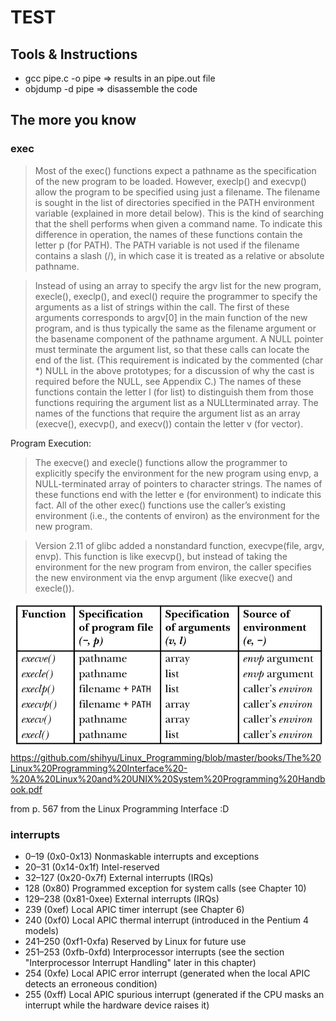 # TEST

## Tools & Instructions

- gcc pipe.c -o pipe => results in an pipe.out file
- objdump -d pipe => disassemble the code


## The more you know

### exec 

> Most of the exec() functions expect a pathname as the specification of the new program to be loaded. However, execlp() and execvp() allow the program to be specified using just a filename. The filename is sought in the list of directories specified in the PATH environment variable (explained in more detail below). This is the kind of searching that the shell performs when given a command name. To indicate this difference in operation, the names of these functions contain the letter p (for PATH). The PATH variable is not used if the filename contains a slash (/), in which case it is treated as a relative or absolute pathname.

> Instead of using an array to specify the argv list for the new program, execle(), execlp(), and execl() require the programmer to specify the arguments as a list of strings within the call. The first of these arguments corresponds to argv[0] in the main function of the new program, and is thus typically the same as the filename argument or the basename component of the pathname argument. A NULL pointer must terminate the argument list, so that these calls can locate the end of the list. (This requirement is indicated by the commented (char *) NULL in the above prototypes; for a discussion of why the cast is required before the NULL, see Appendix C.) The names of these functions contain the letter l (for list) to distinguish them from those functions requiring the argument list as a NULLterminated array. The names of the functions that require the argument list as an array (execve(), execvp(), and execv()) contain the letter v (for vector).

Program Execution:
> The execve() and execle() functions allow the programmer to explicitly specify the environment for the new program using envp, a NULL-terminated array of pointers to character strings. The names of these functions end with the letter e (for environment) to indicate this fact. All of the other exec() functions use the caller’s existing environment (i.e., the contents of environ) as the environment for the new program.

> Version 2.11 of glibc added a nonstandard function, execvpe(file, argv, envp). This function is like execvp(), but instead of taking the environment for the new program from environ, the caller specifies the new environment via the envp argument (like execve() and execle()).

![](DF834608-8608-4717-A32A-B7A86CE01C7E.jpeg) https://github.com/shihyu/Linux_Programming/blob/master/books/The%20Linux%20Programming%20Interface%20-%20A%20Linux%20and%20UNIX%20System%20Programming%20Handbook.pdf


from p. 567 from the Linux Programming Interface :D

### interrupts

- 0–19 (0x0-0x13) Nonmaskable interrupts and exceptions
- 20–31 (0x14-0x1f) Intel-reserved
- 32–127 (0x20-0x7f)  External interrupts (IRQs)
- 128 (0x80)  Programmed exception for system calls (see Chapter 10)
- 129–238 (0x81-0xee) External interrupts (IRQs)
- 239 (0xef)  Local APIC timer interrupt (see Chapter 6)
- 240 (0xf0)  Local APIC thermal interrupt (introduced in the Pentium 4 models)
- 241–250 (0xf1-0xfa) Reserved by Linux for future use
- 251–253 (0xfb-0xfd) Interprocessor interrupts (see the section "Interprocessor Interrupt Handling" later in this chapter)
- 254 (0xfe)  Local APIC error interrupt (generated when the local APIC detects an erroneous condition)
- 255 (0xff)  Local APIC spurious interrupt (generated if the CPU masks an interrupt while the hardware device raises it)

